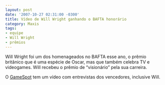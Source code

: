 ```yaml
---
layout: post
date: '2007-10-27 02:31:00 -0300'
title: Vídeo de Will Wright ganhando o BAFTA honorário
category: Maxis
tags:
- equipe
- Will Wright
- prêmios
---
```

Will Wright foi um dos homenageados no BAFTA esse ano, o prêmio britânico que
é uma espécie de Oscar, mas que também celebra TV e videogames. Will recebeu
o prêmio de “visionário” pela sua carreira.

O [GameSpot](https://www.gamespot.com/videos/bafta-video-games-awards-2007/2300-6181819/)
tem um vídeo com entrevistas dos vencedores, inclusive Will.
